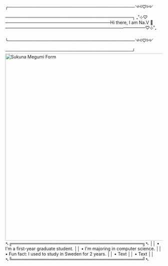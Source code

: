 ╭─────────────────────────────────────────༺♡༻─────────────────────────────────────────╮
₊˚⊹⁠♡————————————————————————Hi there, I am Na.V 👑 ————————————————————————————————♡⊹⁠˚₊‎ ‎ ‎ ‎ ‎ ‎ ‎ ‎ ‎ ‎ ‎ ‎ ‎ ‎ ‎ ‎ ‎ ‎ ‎ ‎ ‎ ‎ ‎ ‎ ‎ ‎ ‎ ‎ ‎ ‎ ‎ ‎ ‎ ‎ ‎ ‎ ‎ ‎ ‎ ‎ ‎ ‎‎ ‎ ‎ ‎ ‎ ‎‎ ‎ ‎ ‎ ‎  ‎ ‎ ‎ ‎ ‎ ‎ ‎ ‎‎ ‎ ‎ ‎ ‎ ‎ ‎ ‎ ‎ ‎ ‎ ‎ ‎ ‎  ‎ ‎ ‎ ‎ ‎ ‎ ‎ ‎ ‎  ‎ ‎ ‎ ‎ ‎ ‎ ‎ ‎ ‎ ‎ ‎ ‎ ‎ ‎ ‎ ‎ ‎ ‎ 
╰─────────────────────────────────────────༺♡༻─────────────────────────────────────────╯
  <img src="https://acortar.link/Z9vORw" alt="Sukuna Megumi Form" align="right" height="600px">

  
➴╔══════════════════════════════════════════╗➴
 ││ • I'm a first-year graduate student.
 ││ • I'm majoring in computer science.
 ││ • Fun fact: I used to study in Sweden for 2 years.
 ││ • Text
 ││ • Text
 ││
➴╚══════════════════════════════════════════╝➴

